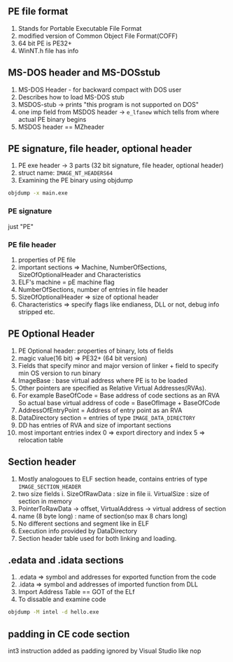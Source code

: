 ## PE file format
1. Stands for Portable Executable File Format
2. modified version of Common Object File Format(COFF)
3. 64 bit PE is PE32+
4. WinNT.h file has info

## MS-DOS header and MS-DOSstub
1. MS-DOS Header - for backward compact with DOS user
2. Describes how to load MS-DOS stub
3. MSDOS-stub -> prints "this program is not supported on DOS"
4. one imp field from MSDOS header -> `e_lfanew` which tells from where actual PE binary begins
5. MSDOS header == MZheader

##  PE signature, file header, optional header
1. PE exe header  -> 3 parts (32 bit signature, file header, optional header)
2. struct name: `IMAGE_NT_HEADERS64`
3. Examining the PE binary using objdump
```bash
objdump -x main.exe
```
### PE signature
just "PE"

### PE file header
1. properties of PE file
2. important sections => Machine, NumberOfSections, SizeOfOptionalHeader and Characteristics
3. ELF's machine = pE machine flag
4. NumberOfSections, number of entries in file header
5. SizeOfOptionalHeader => size of optional header
6. Characteristics => specify flags like endianess, DLL or not, debug info stripped etc.

## PE Optional Header
1. PE Optional header: properties of binary, lots of fields
2. magic value(16 bit) => PE32+ (64 bit version)
3.  Fields that specify minor and major version of linker + field to specify min OS version to run binary
4. ImageBase : base virtual address where PE is to be loaded
5. Other pointers are specified as Relative Virtual Addresses(RVAs).
6. For example BaseOfCode = Base address of code sections as an RVA
So actual base virtual address of code = BaseOfImage + BaseOfCode
7. AddressOfEntryPoint = Address of entry point as an RVA
8. DataDirectory section = entries of type `IMAGE_DATA_DIRECTORY` 
9. DD has entries of RVA and size of important sections
10. most important entries index 0 =>  export directory and index 5 => relocation table

## Section header
1. Mostly analogoues to ELF section heade, contains entries of type `IMAGE_SECTION_HEADER`
2. two size fields
  i. SizeOfRawData : size in file
  ii. VirtualSize : size of section in memory
3. PointerToRawData -> offset, VirtualAddress -> virtual address of section
4. name (8 byte long) : name of section(so max 8 chars long)
5. No different sections and segment like in ELF
6. Execution info provided by DataDirectory
7. Section header table  used for both linking and loading.

## .edata and .idata sections
1. .edata => symbol and addresses for exported function from the code
2. .idata => symbol and addresses of imported function from DLL
3. Import Address Table == GOT of the ELf
4. To dissable and examine code
```bash
objdump -M intel -d hello.exe
```
## padding in CE code section
int3 instruction added as padding ignored by Visual Studio like nop
